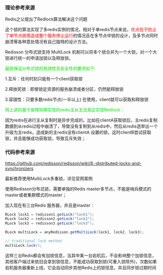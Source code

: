 ### 理论参考来源

Redis之父提出了Redlock算法解决这个问题

这个锁的算法实现了多redis实例的情况，相对于单redis节点来说，<font color='red'>优点在于防止了单节点故障造成整个服务停止运行</font>的情况且在多节点中锁的设计，及多节点同时崩溃等各种意处情况有自己独特的设计方法。

Redisson 分布式锁支持 MultiLock 机制可以将多个锁合并为一个大锁，对一个大锁进行统一的申请加锁以及释放锁。

<font color='gren'>最低保证分布式锁的有效性及安全性的要求如下:</font>

1.互斥：任何时刻只能有一个client获取锁

2.释放死锁：即使锁定资源的服务崩溃或者分区，仍然能释放锁

3.容错性：只要多数redis节点(一半以上) 在使用，client就可以获取和释放锁

<font color='gren'>网上讲的基于故障转移实现的redis主从无法真正实现Redlock：</font>

因为redis在进行主从复制时是异步完成的，比如在clientA获取锁后，主redis复制数据到从redis过程中崩溃了，导致没有复制到从redis中，然后从redis选举出一个升级为主redis，造成新的主redis没有clientA 设置的锁，这时clientB尝试获取锁，并且能够成功获取锁，导致互斥失效；

### 代码参考来源

https://github.com/redisson/redisson/wiki/8.-distributed-locks-and-synchronizers

最新推荐使用MultiLock多重锁，详见官网案例

使用Redisson分布式锁，需要单独的Redis master多节点，不能是哨兵模式的master或者集群模式的master；

加入现在有三台Redis 服务器，并且是master：

```java
RLock lock1 = redisson1.getLock("lock1");
RLock lock2 = redisson2.getLock("lock2");
RLock lock3 = redisson3.getLock("lock3");

RLock multiLock = anyRedisson.getMultiLock(lock1, lock2, lock3);

// traditional lock method
multiLock.lock();
```

这样三台Redis都会有加锁信息，当其中某一台宕机后，不会影响整个加锁信息，其他客户端过来依旧会拿到锁信息，不能成功获取到锁(可重入锁除外)，次数如果宕机服务器重新上线，它会自动同步其他Redis上的锁信息，并且同步锁过期时间





